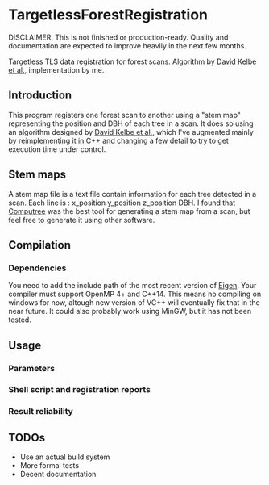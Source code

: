 # TargetlessForestRegistration
DISCLAIMER: This is not finished or production-ready. Quality and documentation are expected to improve heavily in the next few months.

Targetless TLS data registration for forest scans. Algorithm by [David Kelbe et al.](http://ieeexplore.ieee.org/document/7446318/?reload=true&arnumber=7446318), implementation by me.

## Introduction
This program registers one forest scan to another using a "stem map" representing the position and DBH of each tree in a scan.
It does so using an algorithm designed by [David Kelbe et al.](http://ieeexplore.ieee.org/document/7446318/?reload=true&arnumber=7446318), which I've augmented mainly by reimplementing it in C++ and changing a few
detail to try to get execution time under control.

## Stem maps
A stem map file is a text file contain information for each tree detected in a scan. Each line is : x_position y_position z_position DBH.
I found that [Computree](http://computree.onf.fr/?lang=en) was the best tool for generating a stem map from a scan, but feel free to generate it using other software.

## Compilation
### Dependencies
You need to add the include path of the most recent version of [Eigen](http://eigen.tuxfamily.org/index.php?title=Main_Page). Your compiler must support OpenMP 4+ and C++14. This means no compiling on windows for now, altough new version of VC++ will eventually fix that in the near future. It could also probably work using MinGW, but it has not been tested.

## Usage
### Parameters
### Shell script and registration reports
### Result reliability

## TODOs
- Use an actual build system
- More formal tests
- Decent documentation
